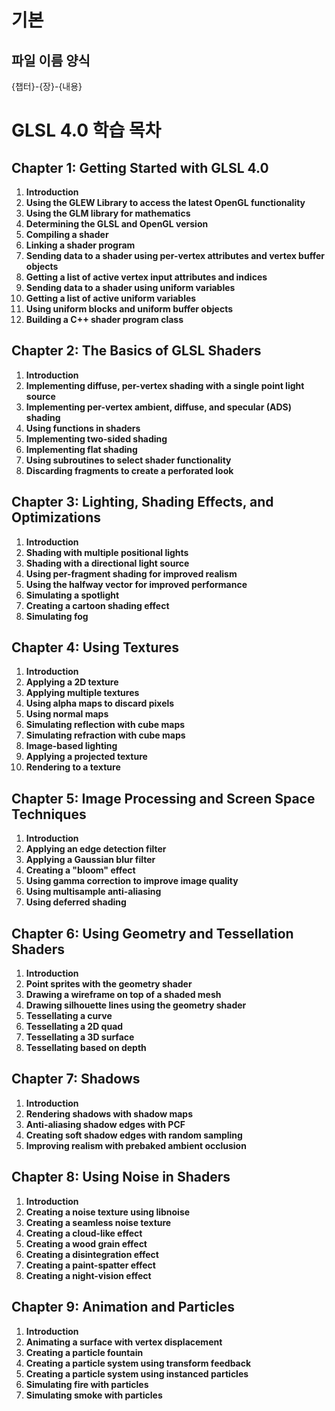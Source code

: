 # 기본
## 파일 이름 양식
{챕터}-{장}-{내용}


# GLSL 4.0 학습 목차

## Chapter 1: Getting Started with GLSL 4.0
1. **Introduction**
2. **Using the GLEW Library to access the latest OpenGL functionality**
3. **Using the GLM library for mathematics**
4. **Determining the GLSL and OpenGL version**
5. **Compiling a shader**
6. **Linking a shader program**
7. **Sending data to a shader using per-vertex attributes and vertex buffer objects**
8. **Getting a list of active vertex input attributes and indices**
9. **Sending data to a shader using uniform variables**
10. **Getting a list of active uniform variables**
11. **Using uniform blocks and uniform buffer objects**
12. **Building a C++ shader program class**

## Chapter 2: The Basics of GLSL Shaders
1. **Introduction**
2. **Implementing diffuse, per-vertex shading with a single point light source**
3. **Implementing per-vertex ambient, diffuse, and specular (ADS) shading**
4. **Using functions in shaders**
5. **Implementing two-sided shading**
6. **Implementing flat shading**
7. **Using subroutines to select shader functionality**
8. **Discarding fragments to create a perforated look**

## Chapter 3: Lighting, Shading Effects, and Optimizations
1. **Introduction**
2. **Shading with multiple positional lights**
3. **Shading with a directional light source**
4. **Using per-fragment shading for improved realism**
5. **Using the halfway vector for improved performance**
6. **Simulating a spotlight**
7. **Creating a cartoon shading effect**
8. **Simulating fog**

## Chapter 4: Using Textures
1. **Introduction**
2. **Applying a 2D texture**
3. **Applying multiple textures**
4. **Using alpha maps to discard pixels**
5. **Using normal maps**
6. **Simulating reflection with cube maps**
7. **Simulating refraction with cube maps**
8. **Image-based lighting**
9. **Applying a projected texture**
10. **Rendering to a texture**

## Chapter 5: Image Processing and Screen Space Techniques
1. **Introduction**
2. **Applying an edge detection filter**
3. **Applying a Gaussian blur filter**
4. **Creating a "bloom" effect**
5. **Using gamma correction to improve image quality**
6. **Using multisample anti-aliasing**
7. **Using deferred shading**

## Chapter 6: Using Geometry and Tessellation Shaders
1. **Introduction**
2. **Point sprites with the geometry shader**
3. **Drawing a wireframe on top of a shaded mesh**
4. **Drawing silhouette lines using the geometry shader**
5. **Tessellating a curve**
6. **Tessellating a 2D quad**
7. **Tessellating a 3D surface**
8. **Tessellating based on depth**

## Chapter 7: Shadows
1. **Introduction**
2. **Rendering shadows with shadow maps**
3. **Anti-aliasing shadow edges with PCF**
4. **Creating soft shadow edges with random sampling**
5. **Improving realism with prebaked ambient occlusion**

## Chapter 8: Using Noise in Shaders
1. **Introduction**
2. **Creating a noise texture using libnoise**
3. **Creating a seamless noise texture**
4. **Creating a cloud-like effect**
5. **Creating a wood grain effect**
6. **Creating a disintegration effect**
7. **Creating a paint-spatter effect**
8. **Creating a night-vision effect**

## Chapter 9: Animation and Particles
1. **Introduction**
2. **Animating a surface with vertex displacement**
3. **Creating a particle fountain**
4. **Creating a particle system using transform feedback**
5. **Creating a particle system using instanced particles**
6. **Simulating fire with particles**
7. **Simulating smoke with particles**

